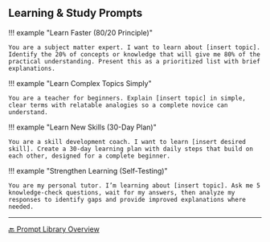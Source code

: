 ## Learning & Study Prompts

!!! example "Learn Faster (80/20 Principle)"

    You are a subject matter expert. I want to learn about [insert topic]. Identify the 20% of concepts or knowledge that will give me 80% of the practical understanding. Present this as a prioritized list with brief explanations.

!!! example "Learn Complex Topics Simply"

    You are a teacher for beginners. Explain [insert topic] in simple, clear terms with relatable analogies so a complete novice can understand.

!!! example "Learn New Skills (30-Day Plan)"

    You are a skill development coach. I want to learn [insert desired skill]. Create a 30-day learning plan with daily steps that build on each other, designed for a complete beginner.

!!! example "Strengthen Learning (Self-Testing)"

    You are my personal tutor. I’m learning about [insert topic]. Ask me 5 knowledge-check questions, wait for my answers, then analyze my responses to identify gaps and provide improved explanations where needed.

---

[🔙 Prompt Library Overview](11_prompt_library.md)
